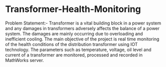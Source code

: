# Transformer-Health-Monitoring
Problem Statement:-
Transformer is a vital building block in a power system and any damages in
transformers adversely affects the balance of a power system. The damages are
mainly occurring due to overloading and inefficient cooling. The main
objective of the project is real time monitoring of the health conditions of the
distribution transformer using IOT technology. The parameters such as
temperature, voltage, oil level and current of a transformer are monitored,
processed and recorded in MathWorks server.
